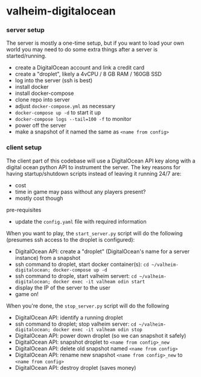 # valheim-digitalocean

### server setup
The server is mostly a one-time setup, but if you want to load your own world you may need to do some extra things after a server is started/running.
- create a DigitalOcean account and link a credit card
- create a "droplet", likely a 4vCPU / 8 GB RAM / 160GB SSD
- log into the server (ssh is best)
- install docker
- install docker-compose
- clone repo into server
- adjust `docker-compose.yml` as necessary
- `docker-compose up -d` to start it up
- `docker-compose logs --tail=100 -f` to monitor
- power off the server
- make a snapshot of it named the same as `<name from config>`

### client setup
The client part of this codebase will use a DigitalOcean API key along with a digital ocean python API to instrument the server.  The key reasons for having startup/shutdown scripts instead of leaving it running 24/7 are:
- cost
- time in game may pass without any players present?
- mostly cost though

pre-requisites
- update the `config.yaml` file with required information

When you want to play, the `start_server.py` script will do the following (presumes ssh access to the droplet is configured):
- DigitalOcean API: create a "droplet" (DigitalOcean's name for a server instance) from a snapshot
- ssh command to droplet, start docker container(s): `cd ~/valheim-digitalocean; docker-compose up -d`
- ssh command to drople, start valheim servert: `cd ~/valheim-digitalocean; docker exec -it valheam odin start`
- display the IP of the server to the user
- game on!

When you're done, the `stop_server.py` script will do the following
- DigitalOcean API: identify a running droplet
- ssh command to droplet; stop valheim server: `cd ~/valheim-digitalocean; docker exec -it valheam odin stop`
- DigitalOcean API: power down droplet (so we can snapshot it safely)
- DigitalOcean API: snapshot droplet to `<name from config>_new`
- DigitalOcean API: delete old snapshot named `<name from config>`
- DigitalOcean API: rename new snapshot `<name from config>_new` to `<name from config>`
- DigitalOcean API: destroy droplet (saves money)

